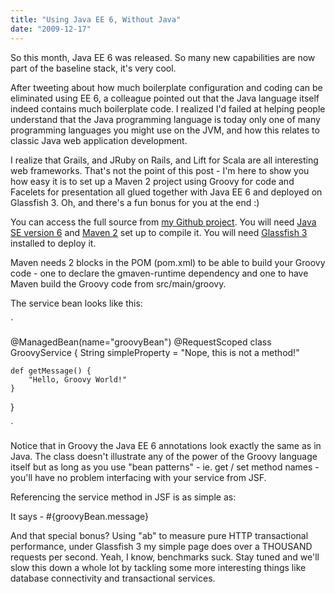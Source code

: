 ```yaml
---
title: "Using Java EE 6, Without Java"
date: "2009-12-17"
---
```


So this month, Java EE 6 was released. So many new capabilities are now part of the baseline stack, it's very cool.

After tweeting about how much boilerplate configuration and coding can be eliminated using EE 6, a colleague pointed out that the Java language itself indeed contains much boilerplate code. I realized I'd failed at helping people understand that the Java programming language is today only one of many programming languages you might use on the JVM, and how this relates to classic Java web application development.

I realize that Grails, and JRuby on Rails, and Lift for Scala are all interesting web frameworks. That's not the point of this post - I'm here to show you how easy it is to set up a Maven 2 project using Groovy for code and Facelets for presentation all glued together with Java EE 6 and deployed on Glassfish 3. Oh, and there's a fun bonus for you at the end :)

You can access the full source from [my Github project](http://github.com/svetzal/GroovyEE6/). You will need [Java SE version 6](http://java.sun.com) and [Maven 2](http://maven.apache.org) set up to compile it. You will need [Glassfish 3](https://glassfish.dev.java.net/downloads/v3-final.html) installed to deploy it.

Maven needs 2 blocks in the POM (pom.xml) to be able to build your Groovy code - one to declare the gmaven-runtime dependency and one to have Maven build the Groovy code from src/main/groovy.

The service bean looks like this:

`

@ManagedBean(name="groovyBean")
@RequestScoped
class GroovyService {
    String simpleProperty = "Nope, this is not a method!"

    def getMessage() {
        "Hello, Groovy World!"
    }
}

`

Notice that in Groovy the Java EE 6 annotations look exactly the same as in Java. The class doesn't illustrate any of the power of the Groovy language itself but as long as you use "bean patterns" - ie. get / set method names - you'll have no problem interfacing with your service from JSF.

Referencing the service method in JSF is as simple as:

<p>It says - #{groovyBean.message}</p>

And that special bonus? Using "ab" to measure pure HTTP transactional performance, under Glassfish 3 my simple page does over a THOUSAND requests per second. Yeah, I know, benchmarks suck. Stay tuned and we'll slow this down a whole lot by tackling some more interesting things like database connectivity and transactional services.
